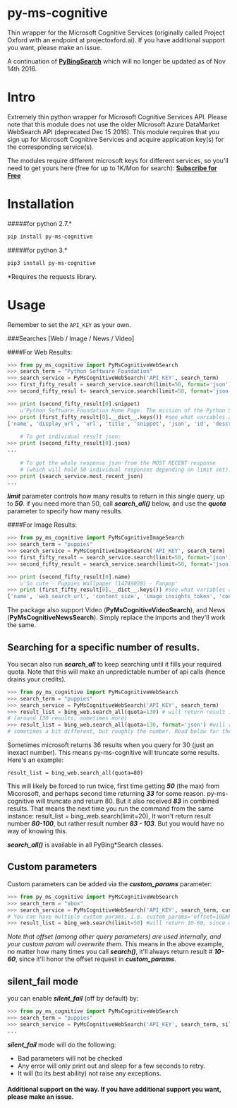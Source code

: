 # py-ms-cognitive
Thin wrapper for the Microsoft Cognitive Services (originally called Project Oxford with an endpoint at projectoxford.ai). If you have additional support you want, please make an issue.

A continuation of __[PyBingSearch](https://github.com/tristantao/py-bing-search)__ which will no longer be updated as of Nov 14th 2016.

Intro
=====
Extremely thin python wrapper for Microsoft Cognitive Services API. Please note that this module does not use the older Microsoft Azure DataMarket WebSearch API (deprecated Dec 15 2016). This module requires that you sign up for Microsoft Cognitive Services and acquire application key(s) for the corresponding service(s).

The modules require different microsoft keys for different services, so you'll need to get yours here (free for up to 1K/Mon for search): __[Subscribe for Free](https://www.microsoft.com/cognitive-services/en-us/sign-up)__

Installation
=====
#####for python 2.7.* 

```sh
pip install py-ms-cognitive
```

#####for python 3.*

```sh
pip3 install py-ms-cognitive
```

*Requires the requests library.

Usage
=====

Remember to set the `API_KEY` as your own.

###Searches [Web / Image / News / Video]

####For Web Results:

```py
>>> from py_ms_cognitive import PyMsCognitiveWebSearch
>>> search_term = "Python Software Foundation"
>>> search_service = PyMsCognitiveWebSearch('API_KEY', search_term)
>>> first_fifty_result = search_service.search(limit=50, format='json') #1-50
>>> second_fifty_resul t= search_service.search(limit=50, format='json') #51-100

>>> print (second_fifty_result[0].snippet)
    u'Python Software Foundation Home Page. The mission of the Python Software Foundation is to promote, protect, and advance the Python programming language, and to ...'
>>> print (first_fifty_result[0].__dict__.keys()) #see what variables are available.
['name', 'display_url', 'url', 'title', 'snippet', 'json', 'id', 'description']
    
    # To get individual result json:
>>> print (second_fifty_result[0].json)
...
   
    # To get the whole response json from the MOST RECENT response
    # (which will hold 50 individual responses depending on limit set):
>>> print (search_service.most_recent_json)
...
```
__*limit*__ parameter controls how many results to return in this single query, up to __*50*__. if you need more than 50, call __*search_all()*__ below, and use the __*quota*__ parameter to specify how many results.

####For Image Results:

```py
>>> from py_ms_cognitive import PyMsCognitiveImageSearch
>>> search_term = "puppies"
>>> search_service = PyMsCognitiveImageSearch('API_KEY', search_term)
>>> first_fifty_result = search_service.search(limit=50, format='json') #1-50
>>> second_fifty_result = search_service.search(limit=50, format='json') #51-100

>>> print (second_fifty_result[0].name)
    u'So cute - Puppies Wallpaper (14749028) - Fanpop'
>>> print (first_fifty_result[0].__dict__.keys()) #see what variables are available.
['name', 'web_search_url', 'content_size', 'image_insights_token', 'content_url', 'image_id', 'json', 'host_page_url', 'thumbnail_url']
```

The package also support Video (__PyMsCognitiveVideoSearch__), and News (__PyMsCognitiveNewsSearch__). Simply replace the imports and they'll work the same.

## Searching for a specific number of results.

You secan also run __*search_all*__ to keep searching until it fills your required quota. Note that this will make an unpredictable number of api calls (hence drains your credits).

```py
>>> from py_ms_cognitive import PyMsCognitiveWebSearch
>>> search_term = "puppies"
>>> search_service = PyMsCognitiveWebSearch('API_KEY', search_term)
>>> result_list = bing_web.search_all(quota=130) # will return result 1 - 130 
# (around 130 results, sometimes more)
>>> result_list = bing_web.search_all(quota=130, format='json') #will return result 131 to 260 
# sometimes a bit different, but roughly the number. Read below for the details.
```
Sometimes microsoft returns 36 results when you query for 30 (just an inexact number). This means py-ms-cognitive will truncate some results. Here's an example:

```
result_list = bing_web.search_all(quota=80) 
```

This will likely be forced to run twice, first time getting __*50*__ (the max) from Micorosoft, and perhaps second time returning __*33*__ for some reason. py-ms-cognitive will truncate and return 80. But it also received __*83*__ in combined results. That means the next time you run the command from the same instance:
result_list = bing_web.search(limit=20),
It won't return result number __*80-100*__, but rather result number __*83 - 103*__. But you would have no way of knowing this.


__*search_all()*__ is available in all PyBing*Search classes.

## Custom parameters
Custom parameters can be added via the __*custom_params*__ parameter: 
```py
>>> from py_ms_cognitive import PyMsCognitiveWebSearch
>>> search_term = "xbox"
>>> search_service = PyMsCognitiveWebSearch('API_KEY', search_term, custom_params='&offset=10')
# You can have multiple custom params, i.e. custom_params='offset=10&mkt=en-us&safesearch=Strict'
>>> result_list = bing_web.search(limit=50) #will return 10-60, since we asked for 50 with an offset of 10.
```
*Note that offset (among other query parameters) are used internally, and your custom param will overwrite them*. This means in the above example, no matter how many times you call __*search()*__, it'll always return result # __*10-60*__, since it'll honor the offset request in __*custom_params*__.

## silent_fail mode
you can enable *__silent_fail__* (off by default) by:

```py
>>> from py_ms_cognitive import PyMsCognitiveWebSearch
>>> search_term = "puppies"
>>> search_service = PyMsCognitiveWebSearch('API_KEY', search_term, silent_fail=True)
...
```

*__silent_fail__* mode will do the following:
 * Bad parameters will not be checked
 * Any error will only print out and sleep for a few seconds to retry.
 * It will (to its best ability) not raise any exceptions.

#### Additional support on the way. If you have additional support you want, please make an issue.
